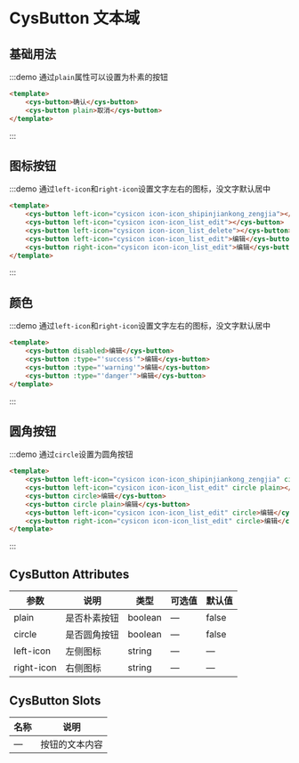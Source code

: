 # CysButton 文本域

## 基础用法

:::demo 通过`plain`属性可以设置为朴素的按钮

```html
<template>
    <cys-button>确认</cys-button>
    <cys-button plain>取消</cys-button>
</template>
```

:::

## 图标按钮

:::demo 通过`left-icon`和`right-icon`设置文字左右的图标，没文字默认居中

```html
<template>
    <cys-button left-icon="cysicon icon-icon_shipinjiankong_zengjia"></cys-button>
    <cys-button left-icon="cysicon icon-icon_list_edit"></cys-button>
    <cys-button left-icon="cysicon icon-icon_list_delete"></cys-button>
    <cys-button left-icon="cysicon icon-icon_list_edit">编辑</cys-button>
    <cys-button right-icon="cysicon icon-icon_list_edit">编辑</cys-button>
</template>
```
:::

## 颜色

:::demo 通过`left-icon`和`right-icon`设置文字左右的图标，没文字默认居中

```html
<template>
    <cys-button disabled>编辑</cys-button>
    <cys-button :type="'success'">编辑</cys-button>
    <cys-button :type="'warning'">编辑</cys-button>
    <cys-button :type="'danger'">编辑</cys-button>
</template>
```

:::

## 圆角按钮

:::demo 通过`circle`设置为圆角按钮

```html
<template>
    <cys-button left-icon="cysicon icon-icon_shipinjiankong_zengjia" circle></cys-button>
    <cys-button left-icon="cysicon icon-icon_list_edit" circle plain></cys-button>
    <cys-button circle>编辑</cys-button>
    <cys-button circle plain>编辑</cys-button>
    <cys-button left-icon="cysicon icon-icon_list_edit" circle>编辑</cys-button>
    <cys-button right-icon="cysicon icon-icon_list_edit" circle>编辑</cys-button>
</template>
```

:::

## CysButton Attributes

| 参数       | 说明         | 类型    | 可选值 | 默认值 |
| ---------- | ------------ | ------- | ------ | ------ |
| plain      | 是否朴素按钮 | boolean | —      | false  |
| circle     | 是否圆角按钮 | boolean | —      | false  |
| left-icon  | 左侧图标     | string  | —      | —      |
| right-icon | 右侧图标     | string  | —      | —      |

## CysButton Slots

| 名称 | 说明           |
| ---- | -------------- |
| —    | 按钮的文本内容 |
